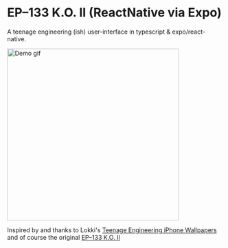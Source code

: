 # EP–133 K.O. II (ReactNative via Expo)

A teenage engineering (ish) user-interface in typescript & expo/react-native.

<img src="assets/images/github_preview.gif" alt="Demo gif" width="400" />

Inspired by and thanks to Lokki's <a href="https://bylokki.gumroad.com/l/tewallaper">Teenage Engineering iPhone Wallpapers</a> and of course the original <a href="https://teenage.engineering/store/ep-133/">EP–133 K.O. II</a>
